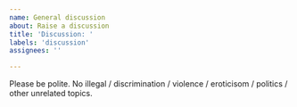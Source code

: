 ```yaml
---
name: General discussion
about: Raise a discussion
title: 'Discussion: '
labels: 'discussion'
assignees: ''

---
```


Please be polite.  No illegal / discrimination / violence / eroticisom / politics / other unrelated topics.
